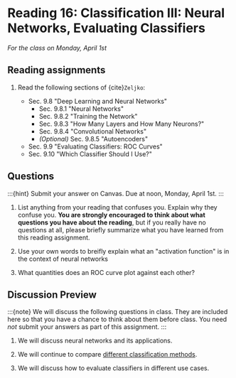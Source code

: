 # Reading 16: Classification III: Neural Networks, Evaluating Classifiers

*For the class on Monday, April 1st*

## Reading assignments

1. Read the following sections of {cite}`Zeljko`:

   - Sec. 9.8 "Deep Learning and Neural Networks"
     - Sec. 9.8.1 "Neural Networks"
     - Sec. 9.8.2 "Training the Network"
     - Sec. 9.8.3 "How Many Layers and How Many Neurons?"
     - Sec. 9.8.4 "Convolutional Networks"
     - *(Optional)* Sec. 9.8.5 "Autoencoders"
   - Sec. 9.9 "Evaluating Classifiers: ROC Curves"
   - Sec. 9.10 "Which Classifier Should I Use?"


## Questions

:::{hint}
Submit your answer on Canvas. Due at noon, Monday, April 1st.
:::

1. List anything from your reading that confuses you. Explain why they confuse you.
   **You are strongly encouraged to think about what questions you have about the reading**,
   but if you really have no questions at all,
   please briefly summarize what you have learned from this reading assignment.

2. Use your own words to breifly explain what an "activation function" is in the context of neural networks

3. What quantities does an ROC curve plot against each other?


## Discussion Preview

:::{note}
We will discuss the following questions in class. They are included here so that you have a chance to think about them before class.
You need _not_ submit your answers as part of this assignment.
:::

1. We will discuss neural networks and its applications.

2. We will continue to compare [different classification methods](https://scikit-learn.org/stable/auto_examples/classification/plot_classifier_comparison.html).

3. We will discuss how to evaluate classifiers in different use cases.